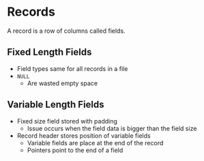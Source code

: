 #  Records

A record is a row of columns called fields.

## Fixed Length Fields

* Field types same for all records in a file
* `NULL`
    * Are wasted empty space

## Variable Length Fields

* Fixed size field stored with padding
    * Issue occurs when the field data is bigger than the field size
* Record header stores position of variable fields
    * Variable fields are place at the end of the record
    * Pointers point to the end of a field
